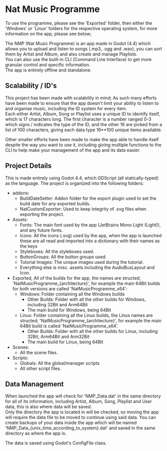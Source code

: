 # Nat Music Programme #
 
To use the programme, please see the 'Exported' folder, then either the 'Windows' or 'Linux' folders for the respective operating system, for more information on the app, please see below;

The NMP (Nat Music Programme) is an app made in Godot (4.4) which allows you to upload and listen to songs (.mp3, .ogg and .wav), you can sort them by Artist and Album, and also create and manage Playlists.  
You can also use the built-in CLI (Command Line Interface) to get more granular control and specific information.  
The app is entirely offline and standalone.

## Scalability / ID's ##

This project has been made with scalability in mind; As such many efforts have been made to ensure that the app doesn't limit your ability to listen to and organise music, including the ID system for every item.  
Each either Artist, Album, Song or Playlist uses a unique ID to identify itself, which is 17 characters long. The first character is a number ranged 0-3 which signs / indicates the type of the ID, and the other 16 are picked from a list of 100 characters, giving each data type 16**100 unique items available.  

Other smaller efforts have been made to make the app able to handle itself despite the way you want to use it, including giving multiple functions to the CLI to help make your management of the app and its data easier.

## Project Details ##

This is made entirely using Godot 4.4, which GDScript (all statically-typed) as the language. The project is organized into the following folders:
- addons:
  - BuildDateSetter: Addon folder for the export plugin used to set the build date for any exported builds.
  - NatCustomExporter: Used to keep integrity of .svg files when exporting the project.
- Assets:
  - Fonts: The main font used by the app (JetBrains Mono Light (Light)), and any future fonts.
  - Icons: All the icons (.svg) used by the app, when the app is launched these are all read and imported into a dictionary with their names as the keys
  - Styleboxes: All the styleboxes used.
  - ButtonGroups: All the button groups used.
  - Tutorial Images: The unique images used during the tutorial.
  - Everything else is misc. assets including the AudioBusLayout and Icon.
- Exported, All of the builds for the app, the names are structed; 'NatMusicProgramme_{architecture}', for example the main 64Bit builds for both versions are called 'NatMusicProgramme_x64':
  - Windows: Folder containing all the Windows builds
    - Other Builds: Folder with all the other builds for Windows, including 32Bit and Arm64Bit
    - The main build for Windows, being 64Bit
  - Linux: Folder containing all the Linux builds, the Linux names are structed; 'NatMusicProgramme_{architecture}', for example the main 64Bit build is called 'NatMusicProgramme_x64'.
    - Other Builds: Folder with all the other builds for Linux, including 32Bit, Arm64Bit and Arm32Bit
    - The main build for Linux, being 64Bit
- Scenes:
  - All the scene files.
- Scripts:
  - Globals: All the global/manager scripts
  - All other script files.

## Data Management ##

When launched the app will check for 'NMP_Data.dat' in the same directory for all of its information, including Artist, Album, Song, Playlist and User data, this is also where data will be saved.   
Only the directory the app is located in will be checked, so moving the app will require the data file to be moved to continue using said data. You can create backups of your data inside the app which will be named 'NMP_Data_{unix_time_according_to_system}.dat' and saved in the same directory as where the app is.  

The data is saved using Godot's ConfigFile class.